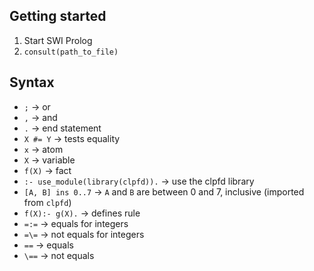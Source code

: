 ## Getting started

1. Start SWI Prolog
2. `consult(path_to_file)`

## Syntax

- `;` -> or
- `,` -> and
- `.` -> end statement
- `X #= Y` -> tests equality
- `x` -> atom
- `X` -> variable
- `f(X)` -> fact
- `:- use_module(library(clpfd)).` -> use the clpfd library
- `[A, B] ins 0..7` -> `A` and `B` are between 0 and 7, inclusive (imported from `clpfd`)
- `f(X):- g(X).` -> defines rule
- `=:=` -> equals for integers
- `=\=` -> not equals for integers
- `==` -> equals
- `\==` -> not equals

